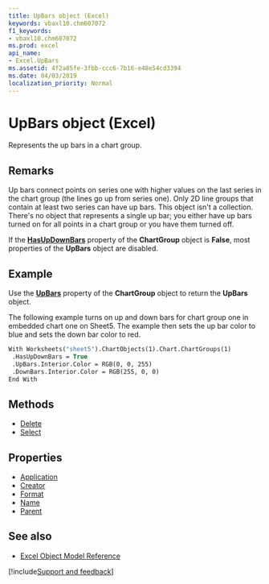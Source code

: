 ```yaml
---
title: UpBars object (Excel)
keywords: vbaxl10.chm607072
f1_keywords:
- vbaxl10.chm607072
ms.prod: excel
api_name:
- Excel.UpBars
ms.assetid: 4f2a85fe-3fbb-ccc6-7b16-e48e54cd3394
ms.date: 04/03/2019
localization_priority: Normal
---
```



# UpBars object (Excel)

Represents the up bars in a chart group.


## Remarks

Up bars connect points on series one with higher values on the last series in the chart group (the lines go up from series one). Only 2D line groups that contain at least two series can have up bars. This object isn't a collection. There's no object that represents a single up bar; you either have up bars turned on for all points in a chart group or you have them turned off.

If the **[HasUpDownBars](Excel.ChartGroup.HasUpDownBars.md)** property of the **ChartGroup** object is **False**, most properties of the **UpBars** object are disabled.


## Example

Use the **[UpBars](Excel.ChartGroup.UpBars.md)** property of the **ChartGroup** object to return the **UpBars** object.

The following example turns on up and down bars for chart group one in embedded chart one on Sheet5. The example then sets the up bar color to blue and sets the down bar color to red.

```vb
With Worksheets("sheet5").ChartObjects(1).Chart.ChartGroups(1) 
 .HasUpDownBars = True 
 .UpBars.Interior.Color = RGB(0, 0, 255) 
 .DownBars.Interior.Color = RGB(255, 0, 0) 
End With
```

## Methods

- [Delete](Excel.UpBars.Delete.md)
- [Select](Excel.UpBars.Select.md)

## Properties

- [Application](Excel.UpBars.Application.md)
- [Creator](Excel.UpBars.Creator.md)
- [Format](Excel.UpBars.Format.md)
- [Name](Excel.UpBars.Name.md)
- [Parent](Excel.UpBars.Parent.md)

## See also

- [Excel Object Model Reference](overview/Excel/object-model.md)

[!include[Support and feedback](~/includes/feedback-boilerplate.md)]